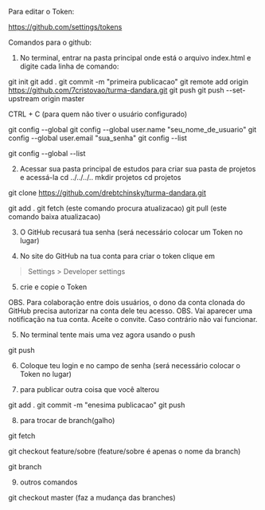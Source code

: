 Para editar o Token:

https://github.com/settings/tokens

Comandos para o github:

1) No terminal, entrar na pasta principal onde está o arquivo index.html e digite cada linha de comando:

git init
git add .
git commit -m "primeira publicacao"
git remote add origin https://github.com/7cristovao/turma-dandara.git
git push
git push --set-upstream origin master

CTRL + C (para quem não tiver o usuário configurado)

git config --global
git config --global user.name "seu_nome_de_usuario"
git config --global user.email "sua_senha"
git config --list

git config --global --list

2) Acessar sua pasta principal de estudos para criar sua pasta de projetos e acessá-la
cd ../../../..
mkdir projetos
cd projetos

git clone https://github.com/drebtchinsky/turma-dandara.git

git add .
git fetch (este comando procura atualizacao)
git pull (este comando baixa atualizacao)

3) O GitHub recusará tua senha (será necessário colocar um Token no lugar)

4) No site do GitHub na tua conta para criar o token clique em
> Settings > Developer settings

5) crie e copie o Token

OBS. Para colaboração entre dois usuários, o dono da conta clonada do GitHub precisa autorizar na conta dele teu acesso.
OBS. Vai aparecer uma notificação na tua conta. Aceite o convite. Caso contrário não vai funcionar.

5) No terminal tente mais uma vez agora usando o push

git push

6) Coloque teu login e no campo de senha (será necessário colocar o Token no lugar)



7) para publicar outra coisa que você alterou

git add .
git commit -m "enesima publicacao"
git push


8)  para trocar de branch(galho)

git fetch

git checkout feature/sobre (feature/sobre é apenas o nome da branch)

git branch

9) outros comandos

git checkout master (faz a mudança das branches)
